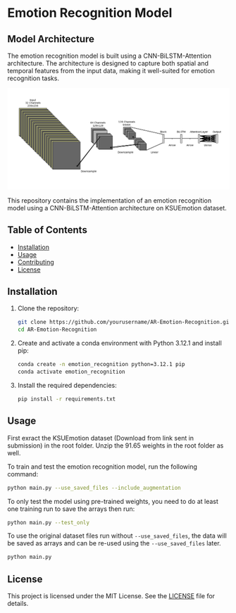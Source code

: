 # Emotion Recognition Model
## Model Architecture

The emotion recognition model is built using a CNN-BiLSTM-Attention architecture. The architecture is designed to capture both spatial and temporal features from the input data, making it well-suited for emotion recognition tasks.

![Model Architecture](Architecture.png)

This repository contains the implementation of an emotion recognition model using a CNN-BiLSTM-Attention architecture on KSUEmotion dataset.

## Table of Contents
- [Installation](#installation)
- [Usage](#usage)
- [Contributing](#contributing)
- [License](#license)

## Installation

1. Clone the repository:
    ```bash
    git clone https://github.com/yourusername/AR-Emotion-Recognition.git
    cd AR-Emotion-Recognition
    ```


2. Create and activate a conda environment with Python 3.12.1 and install pip:
    ```bash
    conda create -n emotion_recognition python=3.12.1 pip
    conda activate emotion_recognition
    ```
3. Install the required dependencies:
    ```bash
    pip install -r requirements.txt
    ```
    

## Usage
First exract the KSUEmotion dataset (Download from link sent in submission) in the root folder.
Unzip the 91.65 weights in the root folder as well.

To train and test the emotion recognition model, run the following command:
```bash
python main.py --use_saved_files --include_augmentation
```
To only test the model using pre-trained weights, you need to do at least one training run to save the arrays then run:
```bash
python main.py --test_only
```

To use the original dataset files run without `--use_saved_files`, the data will be saved as arrays and can be re-used using the `--use_saved_files` later.

```bash
python main.py 
```



## License

This project is licensed under the MIT License. See the [LICENSE](LICENSE) file for details.
